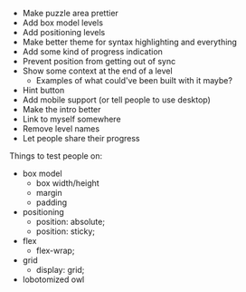 - Make puzzle area prettier
- Add box model levels
- Add positioning levels
- Make better theme for syntax highlighting and everything
- Add some kind of progress indication
- Prevent position from getting out of sync
- Show some context at the end of a level
  - Examples of what could've been built with it maybe?
- Hint button
- Add mobile support (or tell people to use desktop)
- Make the intro better
- Link to myself somewhere
- Remove level names
- Let people share their progress

Things to test people on:

- box model
  - box width/height
  - margin
  - padding
- positioning
  - position: absolute;
  - position: sticky;
- flex
  - flex-wrap;
- grid
  - display: grid;
- lobotomized owl
